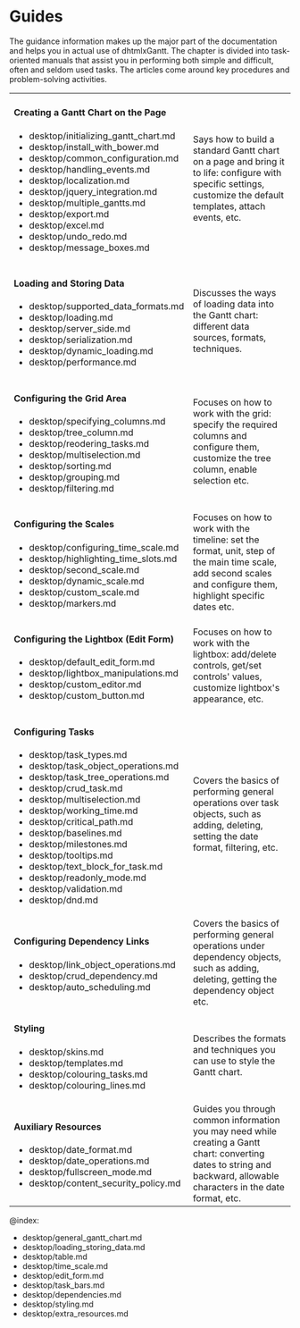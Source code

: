 Guides
======
The guidance information makes up the major part of the  documentation and helps you in actual use of dhtmlxGantt.
The chapter is divided into task-oriented manuals that assist you in performing both simple and difficult, often and seldom used tasks. 
The articles come around key procedures and problem-solving activities. 


<table  style='border-left:none !important;' cellspacing="0" cellpadding="5" border="0">
	<tbody>
	<tr>
		<td id="data" class='topics'>
		    <h4>
		         Creating a Gantt Chart on the Page
		    </h4>
		    <ul id="data_sublist" >
                    <li>desktop/initializing_gantt_chart.md</li>
                    <li>desktop/install_with_bower.md</li>
                    <li>desktop/common_configuration.md</li>
                    <li>desktop/handling_events.md</li>
                    <li>desktop/localization.md</li>
                    <li>desktop/jquery_integration.md</li>
                    <li>desktop/multiple_gantts.md</li>
                    <li>desktop/export.md</li>
                    <li>desktop/excel.md</li>
                    <li>desktop/undo_redo.md</li>
                    <li>desktop/message_boxes.md</li>
            </ul>
        </td>
		<td class='topic_description'>Says how to build a standard Gantt chart on a page and bring it to life: configure with specific settings, customize the default templates, attach events, etc.</td>
	</tr>
	<tr>
		<td id="manipulations" class='topics'>
		    <h4>
		         Loading and Storing Data
		    </h4>
		    <ul id="manipulations_sublist">
                    <li>desktop/supported_data_formats.md</li>
					<li>desktop/loading.md</li>
                    <li>desktop/server_side.md</li>
                    <li>desktop/serialization.md</li>
                    <li>desktop/dynamic_loading.md</li>
                    <li>desktop/performance.md</li>
            </ul>
        </td>
		<td class='topic_description'>Discusses the ways of loading data into the Gantt chart: different data sources, formats, techniques.</td>
	</tr>
   <tr>
        <td id="events" class='topics'>
            <h4>
                Configuring the Grid Area
            </h4>
            <ul id="events_sublist">
                    <li>desktop/specifying_columns.md</li>
                    <li>desktop/tree_column.md</li>
                    <li>desktop/reodering_tasks.md</li>
                    <li>desktop/multiselection.md</li>
                    <li>desktop/sorting.md</li>
					<li>desktop/grouping.md</li>
                    <li>desktop/filtering.md</li>
		</ul>
        </td>
        <td class='topic_description'>Focuses on how to work with the grid: specify the required columns and configure them, customize the tree column, enable selection etc.</td>
    </tr>
	<tr>
    	<td id="lightbox" class='topics'>
    	    <h4>
    	        Configuring the Scales
    	    </h4>
    	    <ul id="lightbox_sublist">
                    <li>desktop/configuring_time_scale.md </li>
                    <li>desktop/highlighting_time_slots.md</li>
                    <li>desktop/second_scale.md</li>
                    <li>desktop/dynamic_scale.md</li>
                    <li>desktop/custom_scale.md</li>
                    <li>desktop/markers.md</li>
            </ul>
        </td>
        <td class='topic_description'>Focuses on how to work with the timeline: set the format, unit, step of the main time scale, add second scales and configure them, highlight specific dates etc.</td>
    </tr>
	<tr>
		<td id="styling" class='topics'>
		    <h4>
		        Configuring the Lightbox (Edit Form)
		    </h4>
		    <ul id="styling_sublist">
            	   <li>desktop/default_edit_form.md</li>
                   <li>desktop/lightbox_manipulations.md</li>
                   <li>desktop/custom_editor.md</li>
                   <li>desktop/custom_button.md</li>
            </ul>
        </td>
		<td class='topic_description'>Focuses on how to work with the lightbox: add/delete controls, get/set controls' values, customize lightbox's appearance, etc.</td>
	</tr>
	<tr>
    	<td id="customevent" class='topics'>
    	    <h4>
    	        Configuring Tasks
    	    </h4>
    	    <ul id="customevent_sublist">
            		<li>desktop/task_types.md</li>
            		<li>desktop/task_object_operations.md</li>
                    <li>desktop/task_tree_operations.md</li>
                    <li>desktop/crud_task.md</li>
                    <li>desktop/multiselection.md</li>
                    <li>desktop/working_time.md</li>
                    <li>desktop/critical_path.md</li>
                    <li>desktop/baselines.md</li>
                    <li>desktop/milestones.md</li>
                    <li>desktop/tooltips.md</li>
                    <li>desktop/text_block_for_task.md</li>
 		    		<li>desktop/readonly_mode.md</li>
                    <li>desktop/validation.md</li>
                    <li>desktop/dnd.md</li>
            </ul>
        </td>
        <td class='topic_description'>Covers the basics of performing general operations over task objects, such as adding, deleting, setting the date format, filtering, etc.</td>
    </tr>
	<tr>
        <td id="internet" class='topics'>
            <h4>
                Configuring Dependency Links
            </h4>
            <ul id="internet_sublist">
                    <li>desktop/link_object_operations.md</li>
					<li>desktop/crud_dependency.md</li>
                    <li>desktop/auto_scheduling.md</li>
            </ul>
        </td>
        <td class='topic_description'>Covers the basics of performing general operations under dependency objects, such as adding, deleting, getting the dependency object  etc.</td>
    </tr>
   <tr>
        <td id="import" class='topics'>
            <h4>
                Styling
            </h4>
            <ul id="import_sublist">
            		<li>desktop/skins.md</li>
                    <li>desktop/templates.md</li>
                    <li>desktop/colouring_tasks.md</li>
                    <li>desktop/colouring_lines.md</li>
            </ul>
        </td>
        <td class='topic_description'>Describes the formats and techniques you can use to style the Gantt chart.</td>
    </tr>
    <tr>
        <td id="internet" class='topics'>
            <h4>
                Auxiliary Resources
            </h4>
            <ul id="internet_sublist">
                    <li>desktop/date_format.md</li>
                    <li>desktop/date_operations.md</li>
                    <li>desktop/fullscreen_mode.md</li>
                    <li>desktop/content_security_policy.md</li>
            </ul>
        </td>
        <td class='topic_description'>Guides you through common information you may need while creating a Gantt chart: converting dates to string and backward, allowable characters in the date format, etc.</td>
    </tr>
   	</tbody>
</table>

@index:
- desktop/general_gantt_chart.md
- desktop/loading_storing_data.md
- desktop/table.md
- desktop/time_scale.md
- desktop/edit_form.md
- desktop/task_bars.md
- desktop/dependencies.md
- desktop/styling.md
- desktop/extra_resources.md
